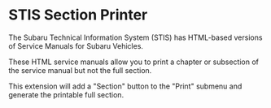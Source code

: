 # STIS Section Printer

The Subaru Technical Information System (STIS) has HTML-based versions of
Service Manuals for Subaru Vehicles.

These HTML service manuals allow you to print a chapter or subsection of the
service manual but not the full section.

This extension will add a "Section" button to the "Print" submenu and generate
the printable full section.
